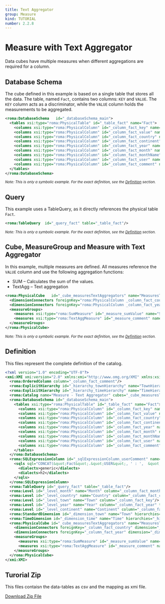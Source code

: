 ```yaml
---
title: Text Aggregator
group: Measure
kind: TUTORIAL
number: 2.2.8
---
```

# Measure with Text Aggregator

Data cubes have multiple measures when different aggregations are required for a column.


## Database Schema

The cube defined in this example is based on a single table that stores all the data. The table, named `Fact`, contains two columns: `KEY` and `VALUE`. The `KEY` column acts as a discriminator, while the `VALUE` column holds the measurements to be aggregated.


```xml
<roma:DatabaseSchema   id="_databaseSchema_main">
  <tables xsi:type="roma:PhysicalTable" id="_table_fact" name="Fact">
    <columns xsi:type="roma:PhysicalColumn" id="_column_fact_key" name="KEY"/>
    <columns xsi:type="roma:PhysicalColumn" id="_column_fact_value" name="VALUE" type="Integer"/>
    <columns xsi:type="roma:PhysicalColumn" id="_column_fact_country" name="COUNTRY"/>
    <columns xsi:type="roma:PhysicalColumn" id="_column_fact_continent" name="CONTINENT"/>
    <columns xsi:type="roma:PhysicalColumn" id="_column_fact_year" name="YEAR" type="Integer"/>
    <columns xsi:type="roma:PhysicalColumn" id="_column_fact_month" name="MONTH" type="Integer"/>
    <columns xsi:type="roma:PhysicalColumn" id="_column_fact_monthName" name="MONTH_NAME"/>
    <columns xsi:type="roma:PhysicalColumn" id="_column_fact_user" name="USER"/>
    <columns xsi:type="roma:PhysicalColumn" id="_column_fact_comment" name="COMMENT"/>
  </tables>
</roma:DatabaseSchema>

```
*<small>Note: This is only a symbolic example. For the exact definition, see the [Definition](#definition) section.</small>*
## Query

This example uses a TableQuery, as it directly references the physical table `Fact`.


```xml
<roma:TableQuery  id="_query_fact" table="_table_fact"/>

```
*<small>Note: This is only a symbolic example. For the exact definition, see the [Definition](#definition) section.</small>*
## Cube, MeasureGroup and Measure with Text Aggregator

In this example, multiple measures are defined. All measures reference the `VALUE` column and use the following aggregation functions:
- SUM – Calculates the sum of the values.
- TextAgg – Text aggregation


```xml
<roma:PhysicalCube   id="_cube_measuresTextAggregators" name="MeasuresTextAggregatorsCube" query="_query_fact">
  <dimensionConnectors foreignKey="roma:PhysicalColumn _column_fact_country" dimension="roma:StandardDimension _dimension_town" id="_dimensionConnector_town"/>
  <dimensionConnectors foreignKey="roma:PhysicalColumn _column_fact_year" dimension="roma:TimeDimension _dimension_time" id="_dimensionConnector_time"/>
  <measureGroups>
    <measures xsi:type="roma:SumMeasure" id="_measure_sumValue" name="Sum of Value" column="_column_fact_value"/>
    <measures xsi:type="roma:TextAggMeasure" id="_measure_comment" name="Comment" column="roma:SQLExpressionColumn _sqlExpressionColumn_userComment" orderByColumns="/0" separator=", "/>
  </measureGroups>
</roma:PhysicalCube>

```
*<small>Note: This is only a symbolic example. For the exact definition, see the [Definition](#definition) section.</small>*

## Definition

This files represent the complete definition of the catalog.

```xml
<?xml version="1.0" encoding="UTF-8"?>
<xmi:XMI xmi:version="2.0" xmlns:xmi="http://www.omg.org/XMI" xmlns:xsi="http://www.w3.org/2001/XMLSchema-instance" xmlns:roma="https://www.daanse.org/spec/org.eclipse.daanse.rolap.mapping">
  <roma:OrderedColumn column="_column_fact_comment"/>
  <roma:ExplicitHierarchy id="_hierarchy_townHierarchy" name="TownHierarchy" primaryKey="_column_fact_key" query="_query_fact" levels="_level_continent _level_country _level_town"/>
  <roma:ExplicitHierarchy id="_hierarchy_timeHierarchy" name="TimeHierarchy" primaryKey="_column_fact_key" query="_query_fact" levels="_level_year _level_month"/>
  <roma:Catalog name="Measure - Text Aggregator" cubes="_cube_measuresTextAggregators" dbschemas="_databaseSchema_main"/>
  <roma:DatabaseSchema id="_databaseSchema_main">
    <tables xsi:type="roma:PhysicalTable" id="_table_fact" name="Fact">
      <columns xsi:type="roma:PhysicalColumn" id="_column_fact_key" name="KEY"/>
      <columns xsi:type="roma:PhysicalColumn" id="_column_fact_value" name="VALUE" type="Integer"/>
      <columns xsi:type="roma:PhysicalColumn" id="_column_fact_country" name="COUNTRY"/>
      <columns xsi:type="roma:PhysicalColumn" id="_column_fact_continent" name="CONTINENT"/>
      <columns xsi:type="roma:PhysicalColumn" id="_column_fact_year" name="YEAR" type="Integer"/>
      <columns xsi:type="roma:PhysicalColumn" id="_column_fact_month" name="MONTH" type="Integer"/>
      <columns xsi:type="roma:PhysicalColumn" id="_column_fact_monthName" name="MONTH_NAME"/>
      <columns xsi:type="roma:PhysicalColumn" id="_column_fact_user" name="USER"/>
      <columns xsi:type="roma:PhysicalColumn" id="_column_fact_comment" name="COMMENT"/>
    </tables>
  </roma:DatabaseSchema>
  <roma:SQLExpressionColumn id="_sqlExpressionColumn_userComment" name="sql_expression">
    <sqls sql="CONCAT(&quot;Fact&quot;.&quot;USER&quot;, ' : ',  &quot;Fact&quot;.&quot;COMMENT&quot;)">
      <dialects>generic</dialects>
      <dialects>h2</dialects>
    </sqls>
  </roma:SQLExpressionColumn>
  <roma:TableQuery id="_query_fact" table="_table_fact"/>
  <roma:Level id="_level_month" name="Month" column="_column_fact_month" type="TimeMonths" nameColumn="_column_fact_monthName"/>
  <roma:Level id="_level_country" name="Country" column="_column_fact_country"/>
  <roma:Level id="_level_town" name="Town" column="_column_fact_key"/>
  <roma:Level id="_level_year" name="Year" column="_column_fact_year" type="TimeYears"/>
  <roma:Level id="_level_continent" name="Continent" column="_column_fact_continent"/>
  <roma:StandardDimension id="_dimension_town" name="Town" hierarchies="_hierarchy_townHierarchy"/>
  <roma:TimeDimension id="_dimension_time" name="Time" hierarchies="_hierarchy_timeHierarchy"/>
  <roma:PhysicalCube id="_cube_measuresTextAggregators" name="MeasuresTextAggregatorsCube" query="_query_fact">
    <dimensionConnectors foreignKey="_column_fact_country" dimension="_dimension_town" id="_dimensionConnector_town"/>
    <dimensionConnectors foreignKey="_column_fact_year" dimension="_dimension_time" id="_dimensionConnector_time"/>
    <measureGroups>
      <measures xsi:type="roma:SumMeasure" id="_measure_sumValue" name="Sum of Value" column="_column_fact_value"/>
      <measures xsi:type="roma:TextAggMeasure" id="_measure_comment" name="Comment" column="_sqlExpressionColumn_userComment" orderByColumns="/0" separator=", "/>
    </measureGroups>
  </roma:PhysicalCube>
</xmi:XMI>

```



## Turorial Zip
This files contaisn the data-tables as csv and the mapping as xmi file.

<a href="./zip/tutorial.cube.measure.aggregator.textagg.zip" download>Download Zip File</a>
